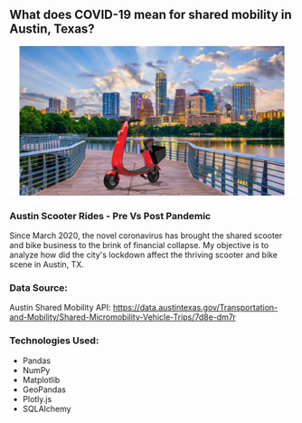 ## What does COVID-19 mean for shared mobility in Austin, Texas?

![ojo](img/ojo.jpeg)

### Austin Scooter Rides - Pre Vs Post Pandemic
Since March 2020, the novel coronavirus has brought the shared scooter and bike business to the brink of financial collapse. My objective is to analyze how did the city's lockdown affect the thriving scooter and bike scene in Austin, TX.

### Data Source:
Austin Shared Mobility API: 
https://data.austintexas.gov/Transportation-and-Mobility/Shared-Micromobility-Vehicle-Trips/7d8e-dm7r


### Technologies Used:

- Pandas 
- NumPy
- Matplotlib 
- GeoPandas
- Plotly.js
- SQLAlchemy



